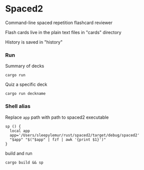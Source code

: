 # Spaced2

Command-line spaced repetition flashcard reviewer

Flash cards live in the plain text files in "cards" directory

History is saved in "history"

### Run

Summary of decks

```
cargo run
```

Quiz a specific deck

```
cargo run deckname
```

### Shell alias

Replace `app` path with path to spaced2 executable

```
sp () {
  local app
  app='/Users/sleepylemur/rust/spaced2/target/debug/spaced2'
  "$app" "$("$app" | fzf | awk '{print $1}')"
}
```

build and run

```
cargo build && sp
```
